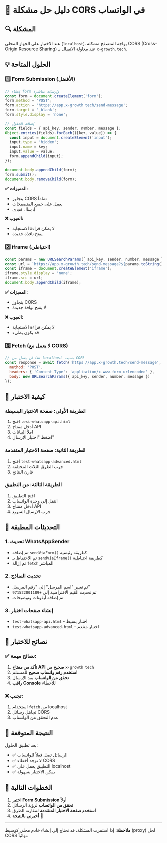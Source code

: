 # 🚀 دليل حل مشكلة CORS في الواتساب

## 🔍 المشكلة
عند الاختبار على الجهاز المحلي (`localhost`)، يواجه المتصفح مشكلة CORS (Cross-Origin Resource Sharing) عند محاولة الاتصال بـ `x-growth.tech`.

## 💡 الحلول المتاحة

### 1️⃣ **Form Submission (الأفضل)**
```javascript
// إنشاء form وإرساله مباشرة
const form = document.createElement('form');
form.method = 'POST';
form.action = 'https://app.x-growth.tech/send-message';
form.target = '_blank';
form.style.display = 'none';

// إضافة الحقول
const fields = { api_key, sender, number, message };
Object.entries(fields).forEach(([key, value]) => {
  const input = document.createElement('input');
  input.type = 'hidden';
  input.name = key;
  input.value = value;
  form.appendChild(input);
});

document.body.appendChild(form);
form.submit();
document.body.removeChild(form);
```

**✅ المميزات:**
- يتجاوز CORS تماماً
- يعمل على جميع المتصفحات
- إرسال فوري

**❌ العيوب:**
- لا يمكن قراءة الاستجابة
- يفتح نافذة جديدة

### 2️⃣ **iframe (احتياطي)**
```javascript
const params = new URLSearchParams({ api_key, sender, number, message });
const url = `https://app.x-growth.tech/send-message?${params.toString()}`;
const iframe = document.createElement('iframe');
iframe.style.display = 'none';
iframe.src = url;
document.body.appendChild(iframe);
```

**✅ المميزات:**
- يتجاوز CORS
- لا يفتح نوافذ جديدة

**❌ العيوب:**
- لا يمكن قراءة الاستجابة
- قد يكون بطيء

### 3️⃣ **Fetch (لا يعمل مع CORS)**
```javascript
// هذا لن يعمل من localhost بسبب CORS
const response = await fetch('https://app.x-growth.tech/send-message', {
  method: 'POST',
  headers: { 'Content-Type': 'application/x-www-form-urlencoded' },
  body: new URLSearchParams({ api_key, sender, number, message })
});
```

## 🧪 كيفية الاختبار

### **الطريقة الأولى: صفحة الاختبار البسيطة**
1. افتح `test-whatsapp-api.html`
2. أدخل مفتاح API
3. املأ البيانات
4. اضغط "اختبار الإرسال"

### **الطريقة الثانية: صفحة الاختبار المتقدمة**
1. افتح `test-whatsapp-advanced.html`
2. جرب الطرق الثلاث المختلفة
3. قارن النتائج

### **الطريقة الثالثة: من التطبيق**
1. افتح التطبيق
2. انتقل إلى وحدة الواتساب
3. أدخل مفتاح API
4. جرب الإرسال السريع

## 🔧 التحديثات المطبقة

### **1. تحديث WhatsAppSender**
- تم إضافة `sendViaForm()` كطريقة رئيسية
- تم الاحتفاظ بـ `sendViaIframe()` كطريقة احتياطية
- تم إزالة `fetch` المباشر

### **2. تحديث النماذج**
- تم تغيير "اسم المرسل" إلى "رقم المرسل"
- تم تحديث القيم الافتراضية إلى `+971522001189`
- تم إضافة أيقونات وتوضيحات

### **3. إنشاء صفحات اختبار**
- `test-whatsapp-api.html` - اختبار بسيط
- `test-whatsapp-advanced.html` - اختبار متقدم

## 📱 نصائح للاختبار

### **✅ نصائح مهمة:**
1. **تأكد من مفتاح API صحيح** من `x-growth.tech`
2. **استخدم رقم واتساب صحيح** للمستلم
3. **تحقق من الواتساب** بعد الإرسال
4. **راقب Console** للأخطاء

### **❌ تجنب:**
1. استخدام `fetch` من localhost
2. تجاهل رسائل CORS
3. عدم التحقق من الواتساب

## 🎯 النتيجة المتوقعة

بعد تطبيق الحلول:
- ✅ الرسائل تصل فعلاً للواتساب
- ✅ لا توجد أخطاء CORS
- ✅ التطبيق يعمل على localhost
- ✅ يمكن الاختبار بسهولة

## 🚀 الخطوات التالية

1. **اختبر Form Submission** أولاً
2. **تحقق من الواتساب** لرؤية الرسائل
3. **استخدم صفحة الاختبار المتقدمة** لمقارنة الطرق
4. **أخبرني بالنتيجة** 🎉

---

**ملاحظة:** إذا استمرت المشكلة، قد نحتاج إلى إنشاء خادم محلي كوسيط (proxy) لحل CORS نهائياً.
